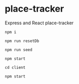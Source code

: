 # place-tracker
Express and React place-tracker

```npm i```

```npm run resetDb```

```npm run seed```

```npm start```

```cd client```

```npm start```

